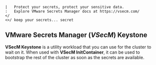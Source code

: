 ```text
|   Protect your secrets, protect your sensitive data.
:   Explore VMware Secrets Manager docs at https://vsecm.com/
</
<>/ keep your secrets... secret
```

## VMware Secrets Manager (*VSecM*) Keystone

**VSecM Keystone** is a utility workload that you can use for the cluster to
wait on it. When used with **VSecM InitContainer**, it can be used to
bootstrap the rest of the cluster as soon as the secrets are available.
